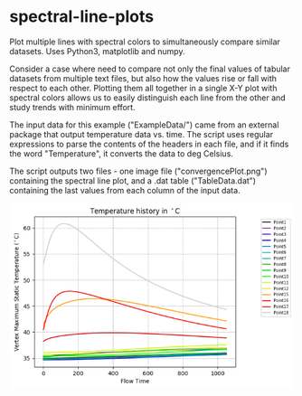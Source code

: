 # spectral-line-plots
Plot multiple lines with spectral colors to simultaneously compare similar datasets. Uses Python3,  matplotlib and numpy. 

Consider a case where need to compare not only the final values of tabular datasets from multiple text files, but also how the values rise or fall with respect to each other. Plotting them all together in a single X-Y plot with spectral colors allows us to easily distinguish each line from the other and study trends with minimum effort. 

The input data for this example ("ExampleData/") came from an external package that output temperature data vs. time. The script uses regular expressions to parse the contents of the headers in each file, and if it finds the word "Temperature", it converts the data to deg Celsius. 

The script outputs two files - one image file ("convergencePlot.png") containing the spectral line plot, and a .dat table ("TableData.dat") containing the last values from each column of the input data. 

![](convergencePlot.png)

